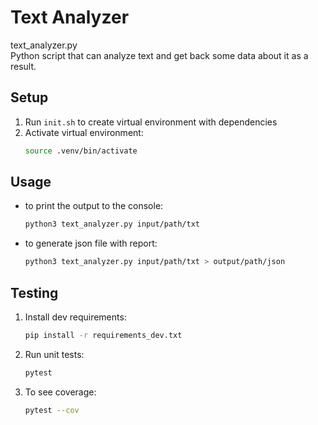 # Text Analyzer

text_analyzer.py  
Python script that can analyze text and get back some data about it as a result.

## Setup

1. Run `init.sh` to create virtual environment with dependencies
2. Activate virtual environment:
    ```bash
    source .venv/bin/activate
    ```

## Usage

- to print the output to the console:
  ```bash
  python3 text_analyzer.py input/path/txt
  ``` 
- to generate json file with report:
  ```bash
  python3 text_analyzer.py input/path/txt > output/path/json
  ```

## Testing

1. Install dev requirements:
   ```bash
   pip install -r requirements_dev.txt
   ```
2. Run unit tests:
   ```bash
   pytest
   ```
3. To see coverage:
   ```bash
   pytest --cov
   ```
